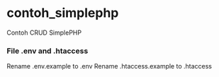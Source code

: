 # contoh_simplephp
Contoh CRUD SimplePHP

### File .env and .htaccess
Rename .env.example to .env
Rename .htaccess.example to .htaccess
